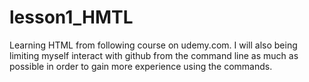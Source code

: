 # lesson1_HMTL
Learning HTML from following course on udemy.com. I will also being limiting
myself interact with github from the command line as much as possible in
order to gain more experience using the commands.
